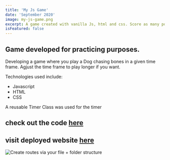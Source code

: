 ```yaml
---
title: 'My Js Game'
date: 'September 2020'
image: my-js-game.png
excerpt: A game created with vanilla Js, html and css. Score as many points as possible in the given time. Adjust the time if you want to play longer.
isFeatured: false
---
```


## Game developed for practicing purposes.

Developing a game where you play a Dog chasing bones in a given time frame. Agjust the time frame to play longer if you want.

Technologies used include: 
- Javascript 
- HTML
- CSS

A reusable Timer Class was used for the timer

## check out the code [here](https://github.com/anastasiakounoupi/myJsGame)
## visit deployed website [here](https://anastasiakounoupi.github.io/myJsGame/)  


![Create routes via your file + folder structure](my-js-game-play.png)
